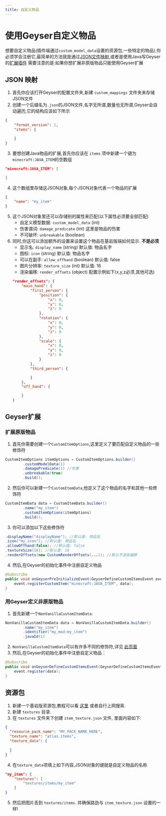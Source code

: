 ```yaml
---
title: 自定义物品
---
```


# 使用Geyser自定义物品

想要自定义物品(插件端通过`custom_model_data`设置的资源包,一些特定的物品),你必须学会注册它,最简单的方法就是通过[JSON文件映射](#geyser-extensions),或者是使用Java写Geyser的[扩展插件](#geyser-extensions)
需要注意的是:如果你想扩展非原版物品只能使用Geyser扩展

## JSON 映射

1. 首先你应该打开Geyser的配置文件夹,新建 `custom_mappings` 文件夹来存储JSON文件
2. 创建一个后缀名为`.json`的JSON文件,名字无所谓,数量也无所谓,Geyser会自动遍历,它的结构应该如下所示
```json
{
    "format_version": 1,
    "items": {

    }
}
```
3. 要想创建Java物品的扩展,首先你应该在 `items` 项中新建一个键为`minecraft:JAVA_ITEM`的空数组

```json
"minecraft:JAVA_ITEM": [

]
```
4. 这个数组里存储这JSON对象,每个JSON对象代表一个物品的扩展

```json
{
    "name": "my_item"
}
```
5. 这个JSON对象里还可以存储别的属性来匹配(以下属性必须要全部匹配)
    * 自定义模型数据: `custom_model_data` (int)
    * 伤害谓词: `damage_predicate` (int) 这里是物品的伤害
    * 不可破坏: `unbreakable` (boolean)
6. 同时,你这可以添加额外的设置来设置这个物品在基岩版端如何显示. **不是必须**
    * 显示名: `display_name` (string) 默认值: 物品名字
    * 图标: `icon` (string) 默认值: 物品名字
    * 可以在副手: `allow_offhand` (boolean) 默认值: false
    * 图片分辨率: `texture_size` (int) 默认值: 16
    * 渲染偏移: `render_offsets` (object) 配置示例如下(x,y,z必须,其他可选)
    ```json
    "render_offsets": {
        "main_hand": {
            "first_person": {
                "position": {
                    "x": 0,
                    "y": 0,
                    "z": 0
                },
                "rotation": {
                    "x": 0,
                    "y": 0,
                    "z": 0
                },
                "scale": {
                    "x": 0,
                    "y": 0,
                    "z": 0
                }
            },
            "third_person": {

            }
        },
        "off_hand": {

        }
    }
    ```

## Geyser扩展

### 扩展原版物品

1. 首先你需要创建一个`CustomItemOptions`,这里定义了要匹配自定义物品的一些修饰符
```java
CustomItemOptions itemOptions = CustomItemOptions.builder()
        .customModelData(1)
        .damagePredicate(1) //伤害
        .unbreakable(true)
        .build();
```
2. 然后你可以新建一个`CustomItemData`,他定义了这个物品的名字和其他一些修饰符
```java
CustomItemData data = CustomItemData.builder()
        .name("my_item")
        .customItemOptions(itemOptions)
        .build();
```
3. 你可以添加以下这些修饰符
```java
.displayName("displayName"); //默认值: 物品名
.icon("my_icon"); //默认值: 物品名
.allowOffhand(false); //默认值: false
.textureSize(16); //默认值: 16
.renderOffsets(new CustomRenderOffsets(...)); //默认不渲染偏移
```
4. 然后,在Geyser的初始化事件中注册自定义物品
```java
@Subscribe
public void onGeyserPreInitializeEvent(GeyserDefineCustomItemsEvent event) {
    event.registerCustomItem("minecraft:JAVA_ITEM", data);
}
```

### 用Geyser定义非原版物品

1. 首先新建一个`NonVanillaCustomItemData`:
```java
NonVanillaCustomItemData data = NonVanillaCustomItemData.builder()
        .name("my_item")
        .identifier("my_mod:my_item")
        .javaId(1)
```
2. `NonVanillaCustomItemData`可以有许多不同的修饰符,详见 [此页面](https://github.com/GeyserMC/Geyser/blob/master/api/geyser/src/main/java/org/geysermc/geyser/item/custom/NonVanillaCustomItemData.java)
3. 然后,在Geyser的初始化事件中注册自定义物品：
```java
@Subscribe
public void onGeyserDefineCustomItemsEvent(GeyserDefineCustomItemsEvent event) {
    event.register(data);
}
```

## 资源包

1. 新建一个基岩版资源包,教程可以看 [这里](https://wiki.bedrock.dev/guide/project-setup.html#rp-manifest) 或者自行上网搜索.
2. 新建 `textures` 目录.
3. 在 `textures` 文件夹下创建 `item_texture.json` 文件, 里面内容如下:

```json
{
  "resource_pack_name": "MY_PACK_NAME_HERE",
  "texture_name": "atlas.items",
  "texture_data": {
    
  }
}
```
4. 在`texture_data`项填上如下内容,JSON对象的键就是自定义物品的名称

```json
"my_item": {
    "textures": [
        "textures/items/my_item"
    ]
}
```
5. 然后把图片丢到 `textures/items`. 并确保路劲与 `item_texture.json` 设置的一样!

